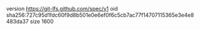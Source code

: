 version https://git-lfs.github.com/spec/v1
oid sha256:727c95d1fdc60f9d8b501e0e6ef0f6c5cb7ac77f14707115365e3e4e8483da37
size 1600
